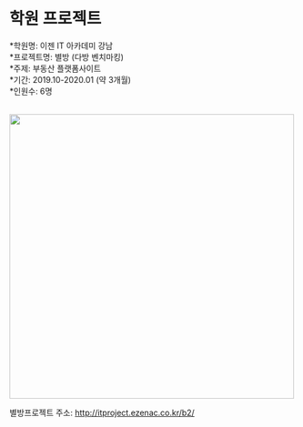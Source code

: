 # 학원 프로젝트

*학원명: 이젠 IT 아카데미 강남 <br />
*프로젝트명: 별방 (다방 벤치마킹) <br />
*주제: 부동산 플랫폼사이트 <br />
*기간: 2019.10-2020.01 (약 3개월) <br />
*인원수: 6명 <br />
<br />

<div>
  <img width="500" src="https://user-images.githubusercontent.com/58894035/72663224-822dbc80-3a33-11ea-8414-2bdb459bd72b.png">
</div>

별방프로젝트 주소: http://itproject.ezenac.co.kr/b2/





